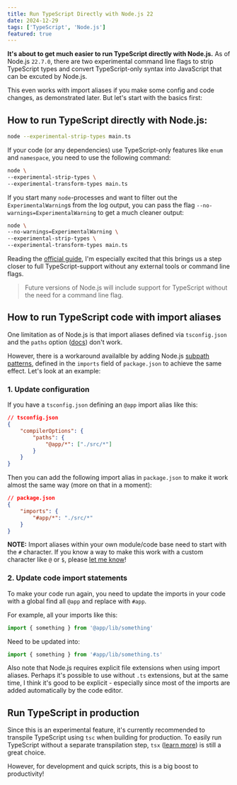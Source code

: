 ```yaml
---
title: Run TypeScript Directly with Node.js 22
date: 2024-12-29
tags: ['TypeScript', 'Node.js']
featured: true
---
```


**It's about to get much easier to run TypeScript directly with Node.js.** As of Node.js `22.7.0`, there are two experimental command line flags to strip TypeScript types and convert TypeScript-only syntax into JavaScript that can be excuted by Node.js.

This even works with import aliases if you make some config and code changes, as demonstrated later. But let's start with the basics first:

## How to run TypeScript directly with Node.js:

```sh
node --experimental-strip-types main.ts
```

If your code (or any dependencies) use TypeScript-only features like `enum` and `namespace`, you need to use the following command:

```sh
node \
--experimental-strip-types \
--experimental-transform-types main.ts
```

If you start many `node`-processes and want to filter out the `ExperimentalWarning`s from the log output, you can pass the flag `--no-warnings=ExperimentalWarning` to get a much cleaner output:

```sh
node \
--no-warnings=ExperimentalWarning \
--experimental-strip-types \
--experimental-transform-types main.ts
```

Reading the [official guide](https://nodejs.org/en/learn/typescript/run-natively), I'm especially excited that this brings us a step closer to full TypeScript-support without any external tools or command line flags.

> Future versions of Node.js will include support for TypeScript without the need for a command line flag.

## How to run TypeScript code with import aliases

One limitation as of Node.js is that import aliases defined via `tsconfig.json` and the `paths` option ([docs](https://www.typescriptlang.org/docs/handbook/modules/reference.html#paths)) don't work.

However, there is a workaround availalble by adding Node.js [subpath patterns](https://nodejs.org/api/packages.html#subpath-patterns), defined in the `imports` field of `package.json` to achieve the same effect. Let's look at an example:

### 1. Update configuration

If you have a `tsconfig.json` defining an `@app` import alias like this:

```json
// tsconfig.json
{
    "compilerOptions": {
        "paths": {
            "@app/*": ["./src/*"]
        }
    }
}
```

Then you can add the following import alias in `package.json` to make it work almost the same way (more on that in a moment):

```json
// package.json
{
    "imports": {
        "#app/*": "./src/*"
    }
}
```

**NOTE:** Import aliases within your own module/code base need to start with the `#` character. If you know a way to make this work with a custom character like `@` or `$`, please [let me know](https://fosstodon.org/@Greenheart)!

### 2. Update code import statements

To make your code run again, you need to update the imports in your code with a global find all `@app` and replace with `#app`.

For example, all your imports like this:

```ts
import { something } from '@app/lib/something'
```

Need to be updated into:

```ts
import { something } from '#app/lib/something.ts'
```

Also note that Node.js requires explicit file extensions when using import aliases. Perhaps it's possible to use without `.ts` extensions, but at the same time, I think it's good to be explicit - especially since most of the imports are added automatically by the code editor.

## Run TypeScript in production

Since this is an experimental feature, it's currently recommended to transpile TypeScript using `tsc` when building for production. To easily run TypeScript without a separate transpilation step, `tsx` ([learn more](https://github.com/privatenumber/tsx/)) is still a great choice.

However, for development and quick scripts, this is a big boost to productivity!
